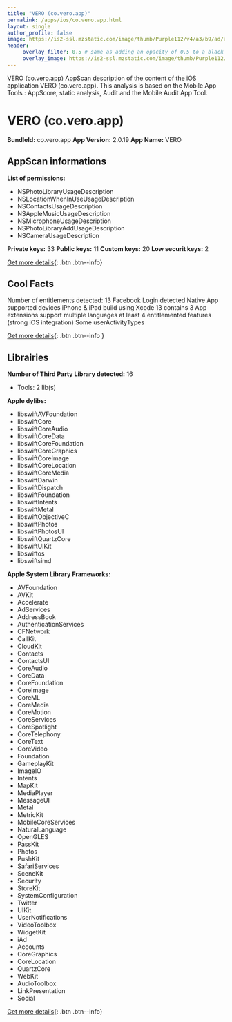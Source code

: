 ```yaml
---
title: "VERO (co.vero.app)"
permalink: /apps/ios/co.vero.app.html
layout: single
author_profile: false
image: https://is2-ssl.mzstatic.com/image/thumb/Purple112/v4/a3/b9/ad/a3b9adb3-337b-9d51-aa80-4381532f985a/AppIcon-0-0-1x_U007emarketing-0-0-0-7-0-0-sRGB-0-0-0-GLES2_U002c0-512MB-85-220-0-0.png/512x512bb.jpg
header: 
     overlay_filter: 0.5 # same as adding an opacity of 0.5 to a black background
     overlay_image: https://is2-ssl.mzstatic.com/image/thumb/Purple112/v4/a3/b9/ad/a3b9adb3-337b-9d51-aa80-4381532f985a/AppIcon-0-0-1x_U007emarketing-0-0-0-7-0-0-sRGB-0-0-0-GLES2_U002c0-512MB-85-220-0-0.png/512x512bb.jpg
---
```

VERO (co.vero.app) AppScan description of the content of the iOS application VERO (co.vero.app). This analysis is based on the Mobile App Tools : AppScore, static analysis, Audit and the Mobile Audit App Tool.

# VERO (co.vero.app)

**BundleId:** co.vero.app
**App Version:** 2.0.19
**App Name:** VERO


## AppScan informations 

**List of permissions:** 
- NSPhotoLibraryUsageDescription
- NSLocationWhenInUseUsageDescription
- NSContactsUsageDescription
- NSAppleMusicUsageDescription
- NSMicrophoneUsageDescription
- NSPhotoLibraryAddUsageDescription
- NSCameraUsageDescription
  
  
**Private keys:** 33
**Public keys:** 11
**Custom keys:** 20
**Low securit keys:** 2
  
[Get more details](/pricing.html){: .btn .btn--info}

## Cool Facts

Number of entitlements detected: 13
Facebook Login detected
Native App
supported devices iPhone & iPad
build using Xcode 13
contains 3 App extensions
support multiple languages
at least 4 entitlemented features (strong iOS integration)
Some userActivityTypes
  
[Get more details](/pricing.html){: .btn .btn--info }

## Librairies 
**Number of Third Party Library detected:** 16
- Tools: 2 lib(s)


**Apple dylibs:**
- libswiftAVFoundation
- libswiftCore
- libswiftCoreAudio
- libswiftCoreData
- libswiftCoreFoundation
- libswiftCoreGraphics
- libswiftCoreImage
- libswiftCoreLocation
- libswiftCoreMedia
- libswiftDarwin
- libswiftDispatch
- libswiftFoundation
- libswiftIntents
- libswiftMetal
- libswiftObjectiveC
- libswiftPhotos
- libswiftPhotosUI
- libswiftQuartzCore
- libswiftUIKit
- libswiftos
- libswiftsimd


**Apple System Library Frameworks:**
- AVFoundation
- AVKit
- Accelerate
- AdServices
- AddressBook
- AuthenticationServices
- CFNetwork
- CallKit
- CloudKit
- Contacts
- ContactsUI
- CoreAudio
- CoreData
- CoreFoundation
- CoreImage
- CoreML
- CoreMedia
- CoreMotion
- CoreServices
- CoreSpotlight
- CoreTelephony
- CoreText
- CoreVideo
- Foundation
- GameplayKit
- ImageIO
- Intents
- MapKit
- MediaPlayer
- MessageUI
- Metal
- MetricKit
- MobileCoreServices
- NaturalLanguage
- OpenGLES
- PassKit
- Photos
- PushKit
- SafariServices
- SceneKit
- Security
- StoreKit
- SystemConfiguration
- Twitter
- UIKit
- UserNotifications
- VideoToolbox
- WidgetKit
- iAd
- Accounts
- CoreGraphics
- CoreLocation
- QuartzCore
- WebKit
- AudioToolbox
- LinkPresentation
- Social


  
[Get more details](/pricing.html){: .btn .btn--info}

